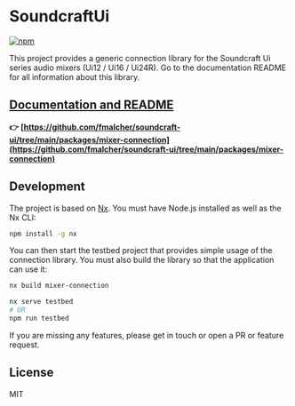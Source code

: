 # SoundcraftUi

[![npm](https://img.shields.io/npm/v/soundcraft-ui-connection.svg)](https://www.npmjs.com/package/soundcraft-ui-connection)

This project provides a generic connection library for the Soundcraft Ui series audio mixers (Ui12 / Ui16 / Ui24R).
Go to the documentation README for all information about this library.

## [Documentation and README](https://github.com/fmalcher/soundcraft-ui/tree/main/packages/mixer-connection)

**👉 [https://github.com/fmalcher/soundcraft-ui/tree/main/packages/mixer-connection](https://github.com/fmalcher/soundcraft-ui/tree/main/packages/mixer-connection)**

## Development

The project is based on [Nx](https://nx.dev).
You must have Node.js installed as well as the Nx CLI:

```bash
npm install -g nx
```

You can then start the testbed project that provides simple usage of the connection library.
You must also build the library so that the application can use it:

```bash
nx build mixer-connection

nx serve testbed
# OR
npm run testbed
```

If you are missing any features, please get in touch or open a PR or feature request.

## License

MIT
